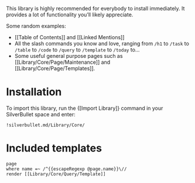 This library is highly recommended for everybody to install immediately. It provides a lot of functionality you’ll likely appreciate.

Some random examples:
* [[Table of Contents]] and [[Linked Mentions]]
* All the slash commands you know and love, ranging from `/h1` to `/task` to `/table` to `/code` to `/query` to `/template` to `/today` to...
* Some useful general purpose pages such as [[Library/Core/Page/Maintenance]] and [[Library/Core/Page/Templates]].

# Installation
To import this library, run the {[Import Library]} command in your SilverBullet space and enter:

    !silverbullet.md/Library/Core/

# Included templates
```query
page
where name =~ /^{{escapeRegexp @page.name}}\//
render [[Library/Core/Query/Template]]
```


